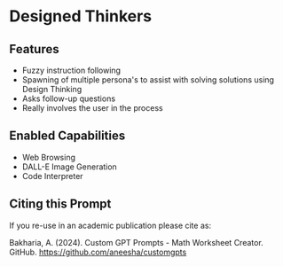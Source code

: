 # Designed Thinkers 

## Features
- Fuzzy instruction following
- Spawning of multiple persona's to assist with solving solutions using Design Thinking 
- Asks follow-up questions  
- Really involves the user in the process

## Enabled Capabilities
- Web Browsing
- DALL-E Image Generation
- Code Interpreter

## Citing this Prompt
If you re-use in an academic publication please cite as:

Bakharia, A. (2024). Custom GPT Prompts - Math Worksheet Creator. GitHub. https://github.com/aneesha/customgpts
